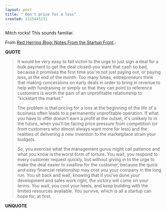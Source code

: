 ```yaml
---
layout: post
title: " Don't price for a loss"
created: 1115445211
---
```

Mitch rocks! This sounds familiar.<p>From <a href="http://blog.redherring.com/MT/archives/main/000611.html">Red Herring Blog: Notes From the Startup Front</a>.:</p>
<p><b>QUOTE</b></p><blockquote><p>It would be very easy to fall victim to the urge to just sign a deal for a bulk payment to get the deal closed-you want that cash so bad, because it promises the first time you're not just paying out, or paying less, at the end of the month. Too many times, entrepreneurs think that making concessions on early deals in order to bring in revenue to help with fundraising or simply so that they can point to reference customers is worth the pain of an unprofitable relationship to "kickstart the market."</p>

<p>The problem is that pricing for a loss at the beginning of the life of a business often leads to a permanently unprofitable operation. If what you have to offer doesn't earn a profit at the outset, it's unlikely to in the future, when you'll be facing price pressure from competition (or from customers who almost always want more for less) and the realities of delivering a new invention to the marketplace strain your budgets.
</p>
<p>So, you exercise what the management gurus might call patience and what you know is the worst form of torture. You wait, you respond to every customer request quickly, but without giving in to the urge to make the deal easier to swallow for the customer, because the quick and easy financial relationship may cost you your company in the long run. You sit back and wait, knowing that if you've done your development and sales work right, the victory will come on your terms. You wait, you cool your heels, and keep building with the limited resources available. You survive, which is all a startup can hope for, at first.</p></blockquote><p><b>UNQUOTE</b></p>



